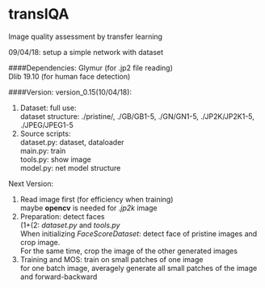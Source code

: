 # transIQA
Image quality assessment by transfer learning

09/04/18: setup a simple network with dataset


####Dependencies:
Glymur (for .jp2 file reading)<br>
Dlib 19.10 (for human face detection)

####Version:
version_0.15(10/04/18):
1. Dataset: full use:
<br>dataset structure: ./pristine/, ./GB/GB1-5, ./GN/GN1-5,
 ./JP2K/JP2K1-5, ./JPEG/JPEG1-5
2. Source scripts:
<br> dataset.py: dataset, dataloader
<br> main.py: train
<br> tools.py: show image
<br> model.py: net model structure

Next Version:
1. Read image first (for efficiency when training)
<br> maybe **opencv** is needed for _.jp2k_ image
2. Preparation: detect faces
<br> (1+(2: _dataset.py_ and _tools.py_
<br> When initializing _FaceScoreDataset_: detect face of pristine images and crop image.
<br> For the same time, crop the image of the other generated images
3. Training and MOS: train on small patches of one image
<br> for one batch image, averagely generate all small patches of the image and forward-backward